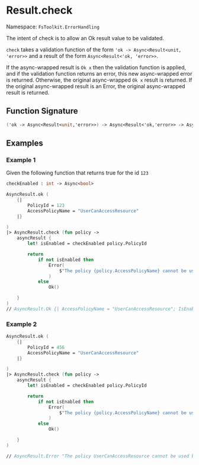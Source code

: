 # Result.check

Namespace: `FsToolkit.ErrorHandling`

The intent of check is to allow an Ok result value to be validated. 

`check` takes a validation function of the form `'ok -> Async<Result<unit, 'error>>` and a result of the form `Async<Result<'ok, 'error>>`. 

If the async-wrapped result is `Ok x` then the validation function is applied, and if the validation function returns an error, this new async-wrapped error is returned. Otherwise, the original async-wrapped `Ok x` result is returned. If the original async-wrapped result is an Error, the original async-wrapped result is returned.

## Function Signature
```fsharp
('ok -> Async<Result<unit,'error>>) -> Async<Result<'ok,'error>> -> Async<Result<'ok,'error>>
```

## Examples

### Example 1

Given the following function that returns true for the id `123`
```fsharp
checkEnabled : int -> Async<bool>
```

```fsharp
AsyncResult.ok (
    {|
        PolicyId = 123
        AccessPolicyName = "UserCanAccessResource"
    |}

)
|> AsyncResult.check (fun policy ->
    asyncResult {
        let! isEnabled = checkEnabled policy.PolicyId

        return
            if not isEnabled then
                Error(
                    $"The policy {policy.AccessPolicyName} cannot be used because its disabled."
                )
            else
                Ok()

    }
)
// AsyncResult.Ok {| AccessPolicyName = "UserCanAccessResource"; IsEnabled = true; |}
```

### Example 2

```fsharp
AsyncResult.ok (
    {|
        PolicyId = 456
        AccessPolicyName = "UserCanAccessResource"
    |}

)
|> AsyncResult.check (fun policy ->
    asyncResult {
        let! isEnabled = checkEnabled policy.PolicyId

        return
            if not isEnabled then
                Error(
                    $"The policy {policy.AccessPolicyName} cannot be used because its disabled."
                )
            else
                Ok()

    }
)

// AsyncResult.Error "The policy UserCanAccessResource cannot be used because its disabled."
```
